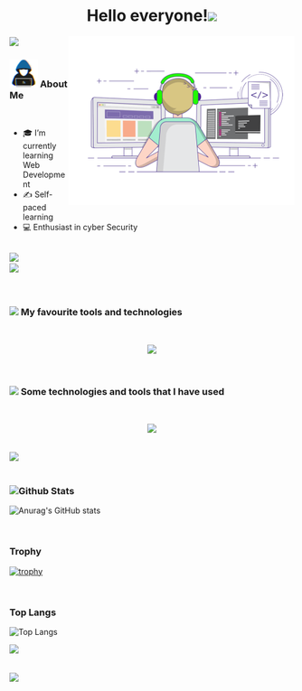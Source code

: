 
<h1 align="center"><b>Hello everyone!</b><img src="https://media.giphy.com/media/hvRJCLFzcasrR4ia7z/giphy.gif" width="35"></h1>

<img align="center" src="https://raw.githubusercontent.com/saviomartin/saviomartin/master/assets/banner.gif"/>
<img align="right" src="https://raw.githubusercontent.com/devSouvik/devSouvik/master/gif3.gif" width="400"/>
<div style="display: flex; gap: 0.5rem;"><h3> <picture><img src = "https://github.com/0xAbdulKhalid/0xAbdulKhalid/raw/main/assets/mdImages/about_me.gif" width = 50px></picture> <b> About Me </b></h3> </div>
<br>
<ul>
  <li>🎓 I’m currently learning Web Development</li>
  <li>✍️ Self-paced learning</li>
  <li>💻 Enthusiast in cyber Security</li>
</ul>

<br>
<a href="https://www.instagram.com/davidvillardd/"><img src="https://img.shields.io/badge/instagram%20@davidvillardd-DD2476?style=for-the-badge&logo=instagram&logoColor=white"/></a>
<br>
<img src="https://user-images.githubusercontent.com/73097560/115834477-dbab4500-a447-11eb-908a-139a6edaec5c.gif"><br><br>
<br>

<div style="display: flex; gap: 0.5rem;"><h3> <picture><img src="https://media2.giphy.com/media/QssGEmpkyEOhBCb7e1/giphy.gif?cid=ecf05e47a0n3gi1bfqntqmob8g9aid1oyj2wr3ds3mg700bl&rid=giphy.gif" width ="25"></picture> <b> My favourite tools and technologies </b></h3> </div>
<br>
<p align="center">
  <a href="https://skillicons.dev">
    <img src="https://skillicons.dev/icons?i=git,docker,css,html,github,java,js,linux,mysql,php" />
  </a>
</p>
<br>
<div style="display: flex; gap: 0.5rem;"><h3> <picture><img src="https://media2.giphy.com/media/QssGEmpkyEOhBCb7e1/giphy.gif?cid=ecf05e47a0n3gi1bfqntqmob8g9aid1oyj2wr3ds3mg700bl&rid=giphy.gif" width ="25"></picture> <b> Some technologies and tools that I have used </b></h3> </div>
<br>
<p align="center">
  <a href="https://skillicons.dev">
    <img src="https://skillicons.dev/icons?i=bootstrap,tailwind,vscode,vue,powershell,nginx,idea,aws,eclipse,bash,wordpress" />
  </a>
</p>
<br>
<img src="https://user-images.githubusercontent.com/73097560/115834477-dbab4500-a447-11eb-908a-139a6edaec5c.gif">
<br>
<br>
<h3><img src="https://media.giphy.com/media/iY8CRBdQXODJSCERIr/giphy.gif" width="35">Github Stats</h3>

![Anurag's GitHub stats](https://github-readme-stats.vercel.app/api?username=davidvillard&show_icons=true&theme=tokyonight)

<br><h3>Trophy</h3>

[![trophy](https://github-profile-trophy.vercel.app/?username=davidvillard&theme=onedark)](https://github.com/ryo-ma/github-profile-trophy)

<br><h3>Top Langs</h3>

![Top Langs](https://github-readme-stats.vercel.app/api/top-langs/?username=davidvillard&theme=radical&title_color=8E2DE2&text_color=fff)

<p align="left">
<img src="https://profile-counter.glitch.me/davidvillard/count.svg">
</p>

<br>
<img src="https://user-images.githubusercontent.com/73097560/115834477-dbab4500-a447-11eb-908a-139a6edaec5c.gif"><br>
<br>
